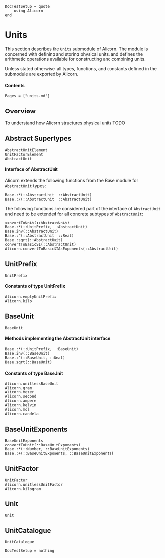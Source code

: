 ```@meta
DocTestSetup = quote
    using Alicorn
end
```

# Units

This section describes the `Units` submodule of Alicorn. The module is concerned with defining and storing physical units, and defines the arithmetic operations available for constructing and combining units.

Unless stated otherwise, all types, functions, and constants defined in the submodule are exported by Alicorn.

#### Contents

```@contents
Pages = ["units.md"]
```

## Overview

To understand how Alicorn structures physical units TODO

## Abstract Supertypes

```@docs
AbstractUnitElement
UnitFactorElement
AbstractUnit
```

#### Interface of AbstractUnit

Alicorn extends the following functions from the Base module for `AbstractUnit` types:

```@docs
Base.:*(::AbstractUnit, ::AbstractUnit)
Base.:/(::AbstractUnit, ::AbstractUnit)
```

The following functions are considered part of the interface of `AbstractUnit` and need to be extended for all concrete subtypes of `AbstractUnit`:

```@docs
convertToUnit(::AbstractUnit)
Base.:*(::UnitPrefix, ::AbstractUnit)
Base.inv(::AbstractUnit)
Base.:^(::AbstractUnit, ::Real)
Base.:sqrt(::AbstractUnit)
convertToBasicSI(::AbstractUnit)
Alicorn.convertToBasicSIAsExponents(::AbstractUnit)
```

## UnitPrefix

```@docs
UnitPrefix
```

#### Constants of type UnitPrefix

```@docs
Alicorn.emptyUnitPrefix
Alicorn.kilo
```

## BaseUnit

```@docs
BaseUnit
```

#### Methods implementing the AbstractUnit interface
```@docs
Base.:*(::UnitPrefix, ::BaseUnit)
Base.inv(::BaseUnit)
Base.:^(::BaseUnit, ::Real)
Base.sqrt(::BaseUnit)
```

#### Constants of type BaseUnit
```@docs
Alicorn.unitlessBaseUnit
Alicorn.gram
Alicorn.meter
Alicorn.second
Alicorn.ampere
Alicorn.kelvin
Alicorn.mol
Alicorn.candela
```

## BaseUnitExponents

```@docs
BaseUnitExponents
convertToUnit(::BaseUnitExponents)
Base.:*(::Number, ::BaseUnitExponents)
Base.:+(::BaseUnitExponents, ::BaseUnitExponents)
```

## UnitFactor

```@docs
UnitFactor
Alicorn.unitlessUnitFactor
Alicorn.kilogram
```

## Unit

```@docs
Unit
```

## UnitCatalogue

```@docs
UnitCatalogue
```

```@meta
DocTestSetup = nothing
```
